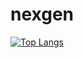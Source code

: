 # nexgen
[![Top Langs](https://github-readme-stats.vercel.app/api/top-langs/?username=Arnab-Afk)](https://github.com/anuraghazra/github-readme-stats)
